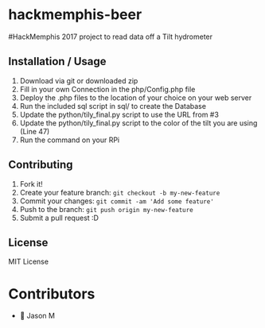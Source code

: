 # hackmemphis-beer
#HackMemphis 2017 project to read data off a Tilt hydrometer 

## Installation / Usage
1. Download via git or downloaded zip
2. Fill in your own Connection in the php/Config.php file
3. Deploy the .php files to the location of your choice on your web server
4. Run the included sql script in sql/ to create the Database
5. Update the python/tily_final.py script to use the URL from #3
6. Update the python/tily_final.py script to the color of the tilt you are using (Line 47)
7. Run the command on your RPi 

## Contributing
1. Fork it!
2. Create your feature branch: `git checkout -b my-new-feature`
3. Commit your changes: `git commit -am 'Add some feature'`
4. Push to the branch: `git push origin my-new-feature`
5. Submit a pull request :D


## License

MIT License

# Contributors
* :crown: Jason M
